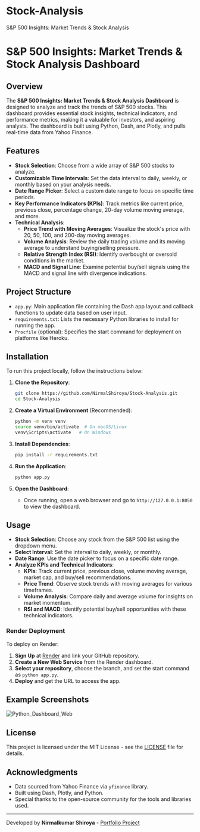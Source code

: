 # Stock-Analysis
S&amp;P 500 Insights: Market Trends &amp; Stock Analysis
# S&P 500 Insights: Market Trends & Stock Analysis Dashboard

## Overview

The **S&P 500 Insights: Market Trends & Stock Analysis Dashboard** is designed to analyze and track the trends of S&P 500 stocks. This dashboard provides essential stock insights, technical indicators, and performance metrics, making it a valuable for investors, and aspiring analysts. The dashboard is built using Python, Dash, and Plotly, and pulls real-time data from Yahoo Finance.

## Features

- **Stock Selection**: Choose from a wide array of S&P 500 stocks to analyze.
- **Customizable Time Intervals**: Set the data interval to daily, weekly, or monthly based on your analysis needs.
- **Date Range Picker**: Select a custom date range to focus on specific time periods.
- **Key Performance Indicators (KPIs)**: Track metrics like current price, previous close, percentage change, 20-day volume moving average, and more.
- **Technical Analysis**:
  - **Price Trend with Moving Averages**: Visualize the stock's price with 20, 50, 100, and 200-day moving averages.
  - **Volume Analysis**: Review the daily trading volume and its moving average to understand buying/selling pressure.
  - **Relative Strength Index (RSI)**: Identify overbought or oversold conditions in the market.
  - **MACD and Signal Line**: Examine potential buy/sell signals using the MACD and signal line with divergence indications.

## Project Structure

- `app.py`: Main application file containing the Dash app layout and callback functions to update data based on user input.
- `requirements.txt`: Lists the necessary Python libraries to install for running the app.
- `Procfile` (optional): Specifies the start command for deployment on platforms like Heroku.

## Installation

To run this project locally, follow the instructions below:

1. **Clone the Repository**:
   ```bash
   git clone https://github.com/NirmalShiroya/Stock-Analysis.git
   cd Stock-Analysis
   ```

2. **Create a Virtual Environment** (Recommended):
   ```bash
   python -m venv venv
   source venv/bin/activate  # On macOS/Linux
   venv\Scripts\activate   # On Windows
   ```

3. **Install Dependencies**:
   ```bash
   pip install -r requirements.txt
   ```

4. **Run the Application**:
   ```bash
   python app.py
   ```

5. **Open the Dashboard**:
   - Once running, open a web browser and go to `http://127.0.0.1:8050` to view the dashboard.

## Usage

- **Stock Selection**: Choose any stock from the S&P 500 list using the dropdown menu.
- **Select Interval**: Set the interval to daily, weekly, or monthly.
- **Date Range**: Use the date picker to focus on a specific date range.
- **Analyze KPIs and Technical Indicators**:
  - **KPIs**: Track current price, previous close, volume moving average, market cap, and buy/sell recommendations.
  - **Price Trend**: Observe stock trends with moving averages for various timeframes.
  - **Volume Analysis**: Compare daily and average volume for insights on market momentum.
  - **RSI and MACD**: Identify potential buy/sell opportunities with these technical indicators.

### Render Deployment

To deploy on Render:

1. **Sign Up** at [Render](https://render.com/) and link your GitHub repository.
2. **Create a New Web Service** from the Render dashboard.
3. **Select your repository**, choose the branch, and set the start command as `python app.py`.
4. **Deploy** and get the URL to access the app.

## Example Screenshots

![Python_Dashboard_Web](https://github.com/user-attachments/assets/0ea54fce-ed37-4b48-8bf3-77c06f03db35)

## License

This project is licensed under the MIT License - see the [LICENSE](LICENSE) file for details.

## Acknowledgments

- Data sourced from Yahoo Finance via `yfinance` library.
- Built using Dash, Plotly, and Python.
- Special thanks to the open-source community for the tools and libraries used.

---

Developed by **Nirmalkumar Shiroya** - [Portfolio Project](https://stock-analysis-p72s.onrender.com/)

